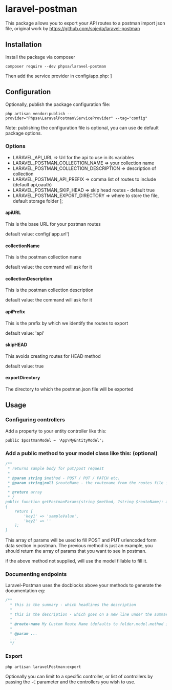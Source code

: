 # laravel-postman

This package allows you to export your API routes to a postman import json file, original work by https://github.com/sojeda/laravel-postman

## Installation

Install the package via composer

`composer require --dev phpsa/laravel-postman`

Then add the service provider in config/app.php:
]

## Configuration

Optionally, publish the package configuration file:

`php artisan vendor:publish --provider="Phpsa\LaravelPostman\ServiceProvider" --tag="config"`

Note: publishing the configuration file is optional, you can use de default package options.

### Options

- LARAVEL_API_URL => Url for the api to use in its variables
- LARAVEL_POSTMAN_COLLECTION_NAME => your collection name
- LARAVEL_POSTMAN_COLLECTION_DESCRIPTION => description of collection
- LARAVEL_POSTMAN_API_PREFIX => comma list of routes to include (default api,oauth)
- LARAVEL_POSTMAN_SKIP_HEAD => skip head routes - default true
- LARAVEL_POSTMAN_EXPORT_DIRECTORY => where to store the file, default storage folder
  ];

#### apiURL

This is the base URL for your postman routes

default value: config('app.url')

#### collectionName

This is the postman collection name

default value: the command will ask for it

#### collectionDescription

This is the postman collection description

default value: the command will ask for it

#### apiPrefix

This is the prefix by which we identify the routes to export

default value: 'api'

#### skipHEAD

This avoids creating routes for HEAD method

default value: true

#### exportDirectory

The directory to which the postman.json file will be exported

## Usage

### Configuring controllers

Add a property to your entity controller like this:

`public $postmanModel = 'App\MyEntityModel';`

### Add a public method to your model class like this: (optional)

```php
/**
 * returns sample body for put/post request
 *
 * @param string $method - POST / PUT / PATCH etc.
 * @param string|null $routeName - the routename from the routes file if set.
 *
 * @return array
 * /
public function getPostmanParams(string $method, ?string $routeName): array
{
    return [
        'key1' => 'sampleValue',
        'key2' => ''
    ];
}
```

This array of params will be used to fill POST and PUT urlencoded form data section in
postman. The previous method is just an example, you should return the array of
params that you want to see in postman.

if the above method not supplied, will use the model fillable to fill it.

### Documenting endpoints

Laravel-Postman uses the docblocks above your methods to generate the documentation
eg:

```php
/**
  * this is the summary - which headlines the description
  *
  * this is the description - which goes on a new line under the summary (optional)
  *
  * @route-name My Custom Route Name (defaults to folder.model.method if not set)
  *
  * @param ...
  ...
  */
```

### Export

`php artisan laravelPostman:export` 

Optionally you can limit to a specific controller, or list of controllers by passing the `-C` parameter and the controllers you wish to use.
